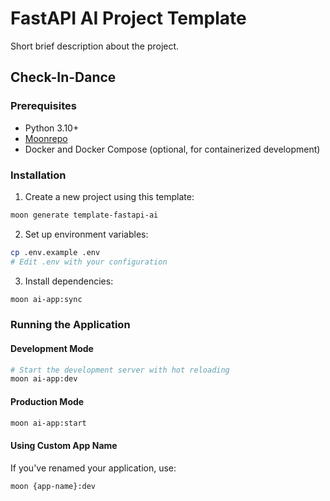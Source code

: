 # FastAPI AI Project Template

Short brief description about the project.

## Check-In-Dance

### Prerequisites

- Python 3.10+
- [Moonrepo](https://moonrepo.dev/docs/getting-started/installation)
- Docker and Docker Compose (optional, for containerized development)

### Installation

1. Create a new project using this template:

```bash
moon generate template-fastapi-ai
```

2. Set up environment variables:

```bash
cp .env.example .env
# Edit .env with your configuration
```

3. Install dependencies:

```bash
moon ai-app:sync
```

### Running the Application

#### Development Mode

```bash
# Start the development server with hot reloading
moon ai-app:dev
```

#### Production Mode

```bash
moon ai-app:start
```

#### Using Custom App Name

If you've renamed your application, use:

```bash
moon {app-name}:dev
```
